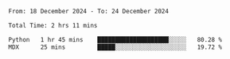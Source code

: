 <!--START_SECTION:waka-->

```txt
From: 18 December 2024 - To: 24 December 2024

Total Time: 2 hrs 11 mins

Python   1 hr 45 mins    ████████████████████░░░░░   80.28 %
MDX      25 mins         █████░░░░░░░░░░░░░░░░░░░░   19.72 %
```

<!--END_SECTION:waka-->
